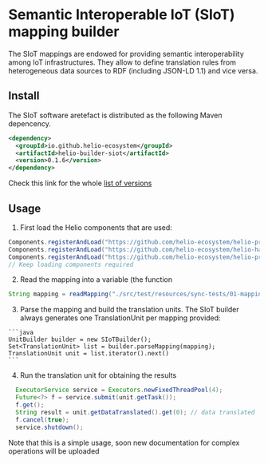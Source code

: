 # Semantic Interoperable IoT (SIoT) mapping builder

The SIoT mappings are endowed for providing semantic interoperability among IoT infrastructures. They allow to define translation rules from heterogeneous data sources to RDF (including JSON-LD 1.1) and vice versa.

## Install

The SIoT software aretefact is distributed as the following Maven depencency. 

````xml
<dependency>
  <groupId>io.github.helio-ecosystem</groupId>
  <artifactId>helio-builder-siot</artifactId>
  <version>0.1.6</version>
</dependency>
````
Check this link for the whole [list of versions](https://search.maven.org/artifact/io.github.helio-ecosystem/helio-builder-siot)

## Usage

  1. First load the Helio components that are used:
  ````java
  Components.registerAndLoad("https://github.com/helio-ecosystem/helio-provider-files/releases/download/v0.1.1/helio-provider-files-0.1.1.jar", "helio.providers.files.FileProvider", ComponentType.PROVIDER);
  Components.registerAndLoad("https://github.com/helio-ecosystem/helio-handler-jayway/releases/download/v0.1.1/helio-handler-jayway-0.1.1.jar", "handlers.JsonHandler", ComponentType.HANDLER);
  Components.registerAndLoad("https://github.com/helio-ecosystem/helio-providers-web/releases/download/v0.1.1/helio-providers-web-0.1.1.jar", "helio.providers.HttpProvider", ComponentType.PROVIDER);
  // Keep loading components required
  ````
  2. Read the mapping into a variable (the function 
  ````java
  String mapping = readMapping("./src/test/resources/sync-tests/01-mapping.ldmap");
  ````
  3. Parse the mapping and build the translation units. The SIoT builder always generates one TranslationUnit per mapping provided:
    
    ```java
    UnitBuilder builder = new SIoTBuilder();
    Set<TranslationUnit> list = builder.parseMapping(mapping);
    TranslationUnit unit = list.iterator().next()
    ```
  4. Run the translation unit for obtaining the results
  ````java
    ExecutorService service = Executors.newFixedThreadPool(4);
    Future<?> f = service.submit(unit.getTask());
    f.get();
    String result = unit.getDataTranslated().get(0); // data translated
    f.cancel(true);
	service.shutdown();
  ````
  
Note that this is a simple usage, soon new documentation for complex operations will be uploaded
